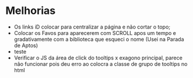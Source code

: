 # Melhorias

- Os links iD colocar para centralizar a página e não cortar o topo;
- Colocar os Favos para aparecerem com SCROLL apos um tempo e gradativamente com a biblioteca que esqueci o nome (Usei na Parada de Aptos)
- teste
            <!--! Verificar onde deixamos a Classe de Movimento dos Favos!!! se no Index ou no favos html-->
            <!--! Montar código que faz surgir randomicamente cada favo em um tempo diferente! -->
- Verificar o JS da área de click do tooltips x exagono principal, parece não funcionar pois deu erro ao colocra a classe de grupo de tooltips no html